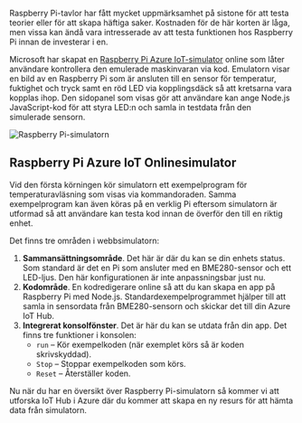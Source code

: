 Raspberry Pi-tavlor har fått mycket uppmärksamhet på sistone för att testa teorier eller för att skapa häftiga saker. Kostnaden för de här korten är låga, men vissa kan ändå vara intresserade av att testa funktionen hos Raspberry Pi innan de investerar i en.

Microsoft har skapat en [Raspberry Pi Azure IoT-simulator](https://azure-samples.github.io/raspberry-pi-web-simulator?azure-portal=true) online som låter användare kontrollera den emulerade maskinvaran via kod. Emulatorn visar en bild av en Raspberry Pi som är ansluten till en sensor för temperatur, fuktighet och tryck samt en röd LED via kopplingsdäck så att kretsarna vara kopplas ihop. Den sidopanel som visas gör att användare kan ange Node.js JavaScript-kod för att styra LED:n och samla in testdata från den simulerade sensorn.

![Raspberry Pi-simulatorn](../media/RaspberryPiSimulator.png)

## <a name="raspberry-pi-azure-iot-online-simulator"></a>Raspberry Pi Azure IoT Onlinesimulator

Vid den första körningen kör simulatorn ett exempelprogram för temperaturavläsning som visas via kommandoraden. Samma exempelprogram kan även köras på en verklig Pi eftersom simulatorn är utformad så att användare kan testa kod innan de överför den till en riktig enhet.

Det finns tre områden i webbsimulatorn:

1. **Sammansättningsområde**. Det här är där du kan se din enhets status. Som standard är det en Pi som ansluter med en BME280-sensor och ett LED-ljus. Den här konfigurationen är inte anpassningsbar just nu.
2. **Kodområde**. En kodredigerare online så att du kan skapa en app på Raspberry Pi med Node.js. Standardexempelprogrammet hjälper till att samla in sensordata från BME280-sensorn och skickar det till din Azure IoT Hub.
3. **Integrerat konsolfönster**. Det är här du kan se utdata från din app. Det finns tre funktioner i konsolen:
    - `run` – Kör exempelkoden (när exemplet körs så är koden skrivskyddad).
    - `Stop` – Stoppar exempelkoden som körs.
    - `Reset` – Återställer koden.

Nu när du har en översikt över Raspberry Pi-simulatorn så kommer vi att utforska IoT Hub i Azure där du kommer att skapa en ny resurs för att hämta data från simulatorn.

<!-- Reference links 
-   Online Raspberry Pi Emulator:
    <https://docs.microsoft.com/azure/iot-hub/iot-hub-raspberry-pi-web-simulator-get-started>
-   <https://azure-samples.github.io/raspberry-pi-web-simulator/#GetStarted>-->